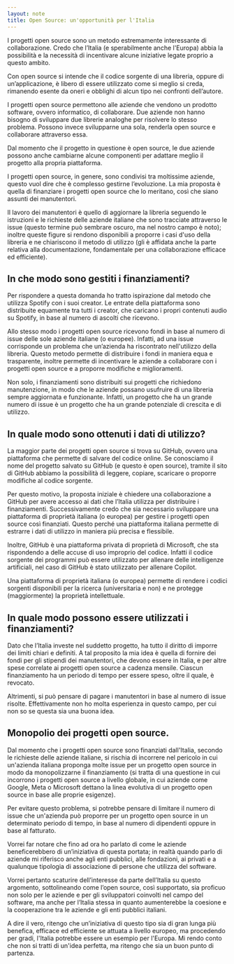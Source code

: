 ```yaml
--- 
layout: note
title: Open Source: un'opportunità per l'Italia 
---
```


I progetti open source sono un metodo estremamente interessante di
collaborazione. Credo che l’Italia (e sperabilmente anche l'Europa) abbia la
possibilità e la necessità di incentivare alcune iniziative legate proprio a 
questo ambito.  

Con open source si intende che il codice sorgente di una libreria, oppure di 
un’applicazione, è libero di essere utilizzato come si meglio si creda, 
rimanendo esente da oneri e obblighi di alcun tipo nei confronti dell’autore.  

I progetti open source permettono alle aziende che vendono un prodotto software, 
ovvero informatico, di collaborare. 
Due aziende non hanno bisogno di sviluppare due librerie analoghe per risolvere 
lo stesso problema. 
Possono invece svilupparne una sola, renderla open source e collaborare 
attraverso essa.

Dal momento che il progetto in questione è open source, le due aziende possono 
anche cambiarne alcune componenti per adattare meglio il progetto alla propria 
piattaforma.

I progetti open source, in genere, sono condivisi tra moltissime aziende, 
questo vuol dire che è complesso gestirne l’evoluzione. 
La mia proposta è quella di finanziare i progetti open source che lo meritano, 
così che siano assunti dei manutentori.

Il lavoro dei manutentori è quello di aggiornare la libreria seguendo le 
istruzioni e le richieste delle aziende italiane che sono tracciate attraverso 
le issue (questo termine può sembrare oscuro, ma nel nostro campo è noto); 
inoltre queste figure si rendono disponibili a proporre i casi d'uso della 
libreria e ne chiariscono il metodo di utilizzo 
(gli è affidata anche la parte relativa alla documentazione, fondamentale per 
una collaborazione efficace ed efficiente).

## In che modo sono gestiti i finanziamenti?

Per rispondere a questa domanda ho tratto ispirazione dal metodo che utilizza 
Spotify con i suoi creator. 
Le entrate della piattaforma sono distribuite equamente tra tutti i creator, 
che caricano i propri contenuti audio su Spotify, in base al numero di ascolti 
che ricevono.  

Allo stesso modo i progetti open source ricevono fondi in base al numero di 
issue delle sole aziende italiane (o europee). 
Infatti, ad una issue corrisponde un problema che un’azienda ha riscontrato 
nell'utilizzo della libreria. 
Questo metodo permette di distribuire i fondi in maniera equa e trasparente, 
inoltre permette di incentivare le aziende a collaborare con i progetti open 
source e a proporre modifiche e miglioramenti.  

Non solo, i finanziamenti sono distribuiti sui progetti che richiedono 
manutenzione, in modo che le aziende possano usufruire di una libreria sempre 
aggiornata e funzionante. Infatti, un progetto che ha un grande numero di issue 
è un progetto che ha un grande potenziale di crescita e di utilizzo.

## In quale modo sono ottenuti i dati di utilizzo?

La maggior parte dei progetti open source si trova su GitHub, ovvero una 
piattaforma che permette di salvare del codice online. 
Se conosciamo il nome del progetto salvato su GitHub (e questo è open source), 
tramite il sito di GitHub abbiamo la possibilità di leggere, copiare, scaricare 
o proporre modifiche al codice sorgente.  

Per questo motivo, la proposta iniziale è chiedere una collaborazione a GitHub 
per avere accesso ai dati che l’Italia utilizza per distribuire i finanziamenti. 
Successivamente credo che sia necessario sviluppare una piattaforma di proprietà 
italiana (o europea) per gestire i progetti open source così finanziati. 
Questo perché una piattaforma italiana permette di estrarre i dati di utilizzo 
in maniera più precisa e flessibile.  

Inoltre, GitHub è una piattaforma privata di proprietà di Microsoft, che sta 
rispondendo a delle accuse di uso improprio del codice. 
Infatti il codice sorgente dei programmi può essere utilizzato per allenare 
delle intelligenze artificiali, nel caso di GitHub è stato utilizzato per 
allenare Copilot.  

Una piattaforma di proprietà italiana (o europea) permette di rendere i codici 
sorgenti disponibili per la ricerca (universitaria e non) e ne protegge 
(maggiormente) la proprietà intellettuale.  

## In quale modo possono essere utilizzati i finanziamenti?

Dato che l’Italia investe nel suddetto progetto, ha tutto il diritto di imporre 
dei limiti chiari e definiti. 
A tal proposito la mia idea è quella di fornire dei fondi per gli stipendi dei 
manutentori, che devono essere in Italia, e per altre spese correlate ai 
progetti open source a cadenza mensile. 
Ciascun finanziamento ha un periodo di tempo per essere speso, 
oltre il quale, è revocato.  

Altrimenti, si può pensare di pagare i manutentori in base al numero di issue 
risolte. 
Effettivamente non ho molta esperienza in questo campo, 
per cui non so se questa sia una buona idea.

## Monopolio dei progetti open source.

Dal momento che i progetti open source sono finanziati dall'Italia, secondo le 
richieste delle aziende italiane, si rischia di incorrere nel pericolo in cui 
un'azienda italiana proponga molte issue per un progetto open source in modo da 
monopolizzarne il finanziamento (si tratta di una questione in cui incorrono i 
progetti open source a livello globale, in cui aziende come Google, Meta o 
Microsoft dettano la linea evolutiva di un progetto open source in base alle 
proprie esigenze).  

Per evitare questo problema, si potrebbe pensare di limitare il numero di issue 
che un'azienda può proporre per un progetto open source in un determinato 
periodo di tempo, in base al numero di dipendenti oppure in base al fatturato.  

Vorrei far notare che fino ad ora ho parlato di come le aziende beneficerebbero 
di un’iniziativa di questa portata; 
in realtà quando parlo di aziende mi riferisco anche agli enti pubblici, 
alle fondazioni, ai privati e a qualunque tipologia di associazione di persone 
che utilizza del software.  

Vorrei pertanto scaturire dell’interesse da parte dell’Italia su questo 
argomento, sottolineando come l’open source, così supportato, sia proficuo non 
solo per le aziende e per gli sviluppatori coinvolti nel campo del software, ma 
anche per l’Italia stessa in quanto aumenterebbe la coesione e la cooperazione 
tra le aziende e gli enti pubblici italiani.  

A dire il vero, ritengo che un’iniziativa di questo tipo sia di gran lunga più 
benefica, efficace ed efficiente se attuata a livello europeo, ma procedendo per 
gradi, l'Italia potrebbe essere un esempio per l'Europa. 
Mi rendo conto che non si tratti di un'idea perfetta, 
ma ritengo che sia un buon punto di partenza.
